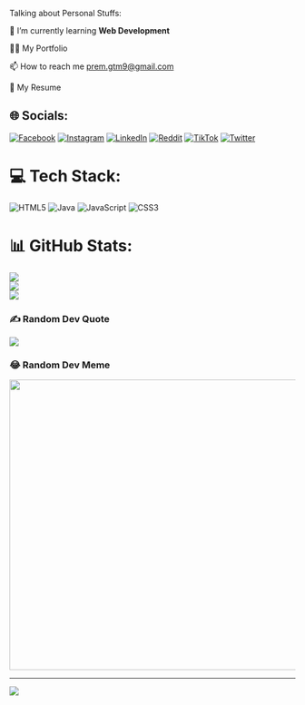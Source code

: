 Talking about Personal Stuffs:

🌱 I’m currently learning **Web Development**

👨‍💻 My Portfolio 

📫 How to reach me prem.gtm9@gmail.com

📝 My Resume


## 🌐 Socials:
[![Facebook](https://img.shields.io/badge/Facebook-%231877F2.svg?logo=Facebook&logoColor=white)](https://facebook.com/preeeeeem) [![Instagram](https://img.shields.io/badge/Instagram-%23E4405F.svg?logo=Instagram&logoColor=white)](https://instagram.com/pray3m) [![LinkedIn](https://img.shields.io/badge/LinkedIn-%230077B5.svg?logo=linkedin&logoColor=white)](https://linkedin.com/in/pray3m) [![Reddit](https://img.shields.io/badge/Reddit-%23FF4500.svg?logo=Reddit&logoColor=white)](https://reddit.com/user/BasicYoungGod) [![TikTok](https://img.shields.io/badge/TikTok-%23000000.svg?logo=TikTok&logoColor=white)](https://tiktok.com/@mr.prm) [![Twitter](https://img.shields.io/badge/Twitter-%231DA1F2.svg?logo=Twitter&logoColor=white)](https://twitter.com/pray3m_) 

# 💻 Tech Stack:
![HTML5](https://img.shields.io/badge/html5-%23E34F26.svg?style=flat&logo=html5&logoColor=white) ![Java](https://img.shields.io/badge/java-%23ED8B00.svg?style=flat&logo=java&logoColor=white) ![JavaScript](https://img.shields.io/badge/javascript-%23323330.svg?style=flat&logo=javascript&logoColor=%23F7DF1E) ![CSS3](https://img.shields.io/badge/css3-%231572B6.svg?style=flat&logo=css3&logoColor=white)
# 📊 GitHub Stats:
![](https://github-readme-stats.vercel.app/api?username=pray3m&theme=radical&hide_border=false&include_all_commits=true&count_private=false)<br/>
![](https://github-readme-streak-stats.herokuapp.com/?user=pray3m&theme=radical&hide_border=false)<br/>
![](https://github-readme-stats.vercel.app/api/top-langs/?username=pray3m&theme=radical&hide_border=false&include_all_commits=true&count_private=false&layout=compact)

### ✍️ Random Dev Quote
![](https://quotes-github-readme.vercel.app/api?type=horizontal&theme=radical)

### 😂 Random Dev Meme
<img src="https://random-memer.herokuapp.com/" width="512px"/>

---
[![](https://visitcount.itsvg.in/api?id=pray3m&icon=5&color=0)](https://visitcount.itsvg.in)

<!---
pray3m/pray3m is a ✨ special ✨ repository because its `README.md` (this file) appears on your GitHub profile.
You can click the Preview link to take a look at your changes.
--->
